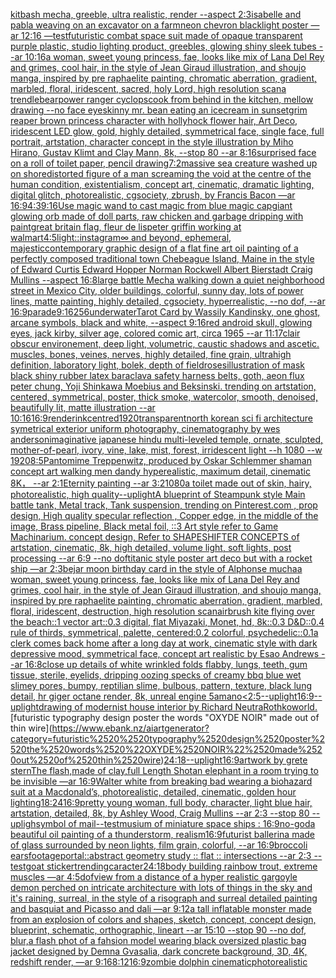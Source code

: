 [kitbash mecha, greeble, ultra realistic, render --aspect 2:3](https://www.ebank.nz/aiartgenerator?category=kitbash%2520mecha%2C%2520greeble%2C%2520ultra%2520realistic%2C%2520render%2520--aspect%25202%3A3)[isabelle and pabla weaving on an excavator on a farm](https://www.ebank.nz/aiartgenerator?category=isabelle%2520and%2520pabla%2520weaving%2520on%2520an%2520excavator%2520on%2520a%2520farm)[neon chevron blacklight poster —ar 12:16 —test](https://www.ebank.nz/aiartgenerator?category=neon%2520chevron%2520blacklight%2520poster%2520%E2%80%94ar%252012%3A16%2520%E2%80%94test)[futuristic combat space suit made of opaque transparent purple plastic, studio lighting product, greebles, glowing shiny sleek tubes --ar 10:16](https://www.ebank.nz/aiartgenerator?category=futuristic%2520combat%2520space%2520suit%2520made%2520of%2520opaque%2520transparent%2520purple%2520plastic%2C%2520studio%2520lighting%2520product%2C%2520greebles%2C%2520glowing%2520shiny%2520sleek%2520tubes%2520--ar%252010%3A16)[a woman, sweet young princess, fae, looks like mix of Lana Del Rey and grimes, cool hair, in the style of Jean Giraud illustration, and shoujo manga, inspired by pre raphaelite painting, chromatic aberration, gradient, marbled, floral, iridescent, sacred, holy Lord, high resolution scan](https://www.ebank.nz/aiartgenerator?category=a%2520woman%2C%2520sweet%2520young%2520princess%2C%2520fae%2C%2520looks%2520like%2520mix%2520of%2520Lana%2520Del%2520Rey%2520and%2520grimes%2C%2520cool%2520hair%2C%2520in%2520the%2520style%2520of%2520Jean%2520Giraud%2520illustration%2C%2520and%2520shoujo%2520manga%2C%2520inspired%2520by%2520pre%2520raphaelite%2520painting%2C%2520chromatic%2520aberration%2C%2520gradient%2C%2520marbled%2C%2520floral%2C%2520iridescent%2C%2520sacred%2C%2520holy%2520Lord%2C%2520high%2520resolution%2520scan)[a trendlebear](https://www.ebank.nz/aiartgenerator?category=a%2520trendlebear)[power ranger cyclops](https://www.ebank.nz/aiartgenerator?category=power%2520ranger%2520cyclops)[cook from behind in the kitchen, mellow drawing --no face eye](https://www.ebank.nz/aiartgenerator?category=cook%2520from%2520behind%2520in%2520the%2520kitchen%2C%2520mellow%2520drawing%2520--no%2520face%2520eye)[skinny mr. bean eating an icecream in sunset](https://www.ebank.nz/aiartgenerator?category=skinny%2520mr.%2520bean%2520eating%2520an%2520icecream%2520in%2520sunset)[grim reaper brown princess character with hollyhock flower hair, Art Deco, iridescent LED glow, gold, highly detailed, symmetrical face, single face, full portrait, artstation, character concept in the style illustration by Miho Hirano, Gustav Klimt and Clay Mann, 8k, --stop 80 --ar 8:16](https://www.ebank.nz/aiartgenerator?category=grim%2520reaper%2520brown%2520princess%2520character%2520with%2520hollyhock%2520flower%2520hair%2C%2520Art%2520Deco%2C%2520iridescent%2520LED%2520glow%2C%2520gold%2C%2520highly%2520detailed%2C%2520symmetrical%2520face%2C%2520single%2520face%2C%2520full%2520portrait%2C%2520artstation%2C%2520character%2520concept%2520in%2520the%2520style%2520illustration%2520by%2520Miho%2520Hirano%2C%2520Gustav%2520Klimt%2520and%2520Clay%2520Mann%2C%25208k%2C%2520--stop%252080%2520--ar%25208%3A16)[surprised face on a roll of toilet paper, pencil drawing](https://www.ebank.nz/aiartgenerator?category=surprised%2520face%2520on%2520a%2520roll%2520of%2520toilet%2520paper%2C%2520pencil%2520drawing)[7:2](https://www.ebank.nz/aiartgenerator?category=7%3A2)[massive sea creature washed up on shore](https://www.ebank.nz/aiartgenerator?category=massive%2520sea%2520creature%2520washed%2520up%2520on%2520shore)[distorted figure of a man screaming the void at the centre of the human condition, existentialism, concept art, cinematic, dramatic lighting, digital glitch, photorealistic, cgsociety, zbrush, by Francis Bacon —ar 16:9](https://www.ebank.nz/aiartgenerator?category=distorted%2520figure%2520of%2520a%2520man%2520screaming%2520the%2520void%2520at%2520the%2520centre%2520of%2520the%2520human%2520condition%2C%2520existentialism%2C%2520concept%2520art%2C%2520cinematic%2C%2520dramatic%2520lighting%2C%2520digital%2520glitch%2C%2520photorealistic%2C%2520cgsociety%2C%2520zbrush%2C%2520by%2520Francis%2520Bacon%2520%E2%80%94ar%252016%3A9)[4:3](https://www.ebank.nz/aiartgenerator?category=4%3A3)[9:16](https://www.ebank.nz/aiartgenerator?category=9%3A16)[Use magic wand to cast magic from blue magic cap](https://www.ebank.nz/aiartgenerator?category=Use%2520magic%2520wand%2520to%2520cast%2520magic%2520from%2520blue%2520magic%2520cap)[giant glowing orb made of doll parts, raw chicken and garbage dripping with paint](https://www.ebank.nz/aiartgenerator?category=giant%2520glowing%2520orb%2520made%2520of%2520doll%2520parts%2C%2520raw%2520chicken%2520and%2520garbage%2520dripping%2520with%2520paint)[great britain flag, fleur de lis](https://www.ebank.nz/aiartgenerator?category=great%2520britain%2520flag%2C%2520fleur%2520de%2520lis)[peter griffin working at walmart](https://www.ebank.nz/aiartgenerator?category=peter%2520griffin%2520working%2520at%2520walmart)[4:5](https://www.ebank.nz/aiartgenerator?category=4%3A5)[light::](https://www.ebank.nz/aiartgenerator?category=light%3A%3A)[instagram](https://www.ebank.nz/aiartgenerator?category=instagram)[∞ and beyond, ephemeral, majestic](https://www.ebank.nz/aiartgenerator?category=%E2%88%9E%2520and%2520beyond%2C%2520ephemeral%2C%2520majestic)[contemporary graphic design of a flat fine art oil painting of a perfectly composed traditional town Chebeague Island, Maine in the style of Edward Curtis Edward Hopper Norman Rockwell Albert Bierstadt Craig Mullins --aspect 16:8](https://www.ebank.nz/aiartgenerator?category=contemporary%2520graphic%2520design%2520of%2520a%2520flat%2520fine%2520art%2520oil%2520painting%2520of%2520a%2520perfectly%2520composed%2520traditional%2520town%2520Chebeague%2520Island%2C%2520Maine%2520in%2520the%2520style%2520of%2520Edward%2520Curtis%2520Edward%2520Hopper%2520Norman%2520Rockwell%2520Albert%2520Bierstadt%2520Craig%2520Mullins%2520--aspect%252016%3A8)[large battle Mecha walking down a quiet neighborhood street in Mexico City, older buildings, colorful, sunny day, lots of power lines, matte painting, highly detailed, cgsociety, hyperrealistic, --no dof, --ar 16:9](https://www.ebank.nz/aiartgenerator?category=large%2520battle%2520Mecha%2520walking%2520down%2520a%2520quiet%2520neighborhood%2520street%2520in%2520Mexico%2520City%2C%2520older%2520buildings%2C%2520colorful%2C%2520sunny%2520day%2C%2520lots%2520of%2520power%2520lines%2C%2520matte%2520painting%2C%2520highly%2520detailed%2C%2520cgsociety%2C%2520hyperrealistic%2C%2520--no%2520dof%2C%2520--ar%252016%3A9)[parade](https://www.ebank.nz/aiartgenerator?category=parade)[9:16](https://www.ebank.nz/aiartgenerator?category=9%3A16)[256](https://www.ebank.nz/aiartgenerator?category=256)[underwater](https://www.ebank.nz/aiartgenerator?category=underwater)[Tarot Card by Wassily Kandinsky, one ghost, arcane symbols, black and white, --aspect 9:16](https://www.ebank.nz/aiartgenerator?category=Tarot%2520Card%2520by%2520Wassily%2520Kandinsky%2C%2520one%2520ghost%2C%2520arcane%2520symbols%2C%2520black%2520and%2520white%2C%2520--aspect%25209%3A16)[red android skull, glowing eyes, jack kirby, silver age, colored comic art, circa 1965 --ar 11:17](https://www.ebank.nz/aiartgenerator?category=red%2520android%2520skull%2C%2520glowing%2520eyes%2C%2520jack%2520kirby%2C%2520silver%2520age%2C%2520colored%2520comic%2520art%2C%2520circa%25201965%2520--ar%252011%3A17)[clair obscur environement, deep light, volumetric, caustic shadows and ascetic. muscles, bones, veines, nerves, highly detailed, fine grain, ultrahigh definition, laboratory light, bolek, depth of field](https://www.ebank.nz/aiartgenerator?category=clair%2520obscur%2520environement%2C%2520deep%2520light%2C%2520volumetric%2C%2520caustic%2520shadows%2520and%2520ascetic.%2520muscles%2C%2520bones%2C%2520veines%2C%2520nerves%2C%2520highly%2520detailed%2C%2520fine%2520grain%2C%2520ultrahigh%2520definition%2C%2520laboratory%2520light%2C%2520bolek%2C%2520depth%2520of%2520field)[roses](https://www.ebank.nz/aiartgenerator?category=roses)[illustration of mask black shiny rubber latex baraclava safety harness belts, goth, aeon flux peter chung, Yoji Shinkawa Moebius and Beksinski. trending on artstation, centered, symmetrical, poster, thick smoke, watercolor, smooth, denoised, beautifully lit, matte illustration --ar 10:16](https://www.ebank.nz/aiartgenerator?category=illustration%2520of%2520mask%2520black%2520shiny%2520rubber%2520latex%2520baraclava%2520safety%2520harness%2520belts%2C%2520goth%2C%2520aeon%2520flux%2520peter%2520chung%2C%2520Yoji%2520Shinkawa%2520Moebius%2520and%2520Beksinski.%2520trending%2520on%2520artstation%2C%2520centered%2C%2520symmetrical%2C%2520poster%2C%2520thick%2520smoke%2C%2520watercolor%2C%2520smooth%2C%2520denoised%2C%2520beautifully%2520lit%2C%2520matte%2520illustration%2520--ar%252010%3A16)[16:9](https://www.ebank.nz/aiartgenerator?category=16%3A9)[render](https://www.ebank.nz/aiartgenerator?category=render)[ink](https://www.ebank.nz/aiartgenerator?category=ink)[centred](https://www.ebank.nz/aiartgenerator?category=centred)[1920](https://www.ebank.nz/aiartgenerator?category=1920)[transparent](https://www.ebank.nz/aiartgenerator?category=transparent)[north korean sci fi architecture symetrical exterior uniform photography, cinematography by wes anderson](https://www.ebank.nz/aiartgenerator?category=north%2520korean%2520sci%2520fi%2520architecture%2520symetrical%2520exterior%2520uniform%2520photography%2C%2520cinematography%2520by%2520wes%2520anderson)[imaginative japanese hindu multi-leveled temple, ornate, sculpted, mother-of-pearl, ivory, vine, lake, mist, forest, irridescent light --h 1080 --w 1920](https://www.ebank.nz/aiartgenerator?category=imaginative%2520japanese%2520hindu%2520multi-leveled%2520temple%2C%2520ornate%2C%2520sculpted%2C%2520mother-of-pearl%2C%2520ivory%2C%2520vine%2C%2520lake%2C%2520mist%2C%2520forest%2C%2520irridescent%2520light%2520--h%25201080%2520--w%25201920)[8:5](https://www.ebank.nz/aiartgenerator?category=8%3A5)[Pantomime Treppenwitz, produced by Oskar Schlemmer shaman concept art walking men dandy hyperealistic, maximum detail, cinematic 8K， --ar 2:1](https://www.ebank.nz/aiartgenerator?category=Pantomime%2520Treppenwitz%2C%2520produced%2520by%2520Oskar%2520Schlemmer%2520shaman%2520concept%2520art%2520walking%2520men%2520dandy%2520hyperealistic%2C%2520maximum%2520detail%2C%2520cinematic%25208K%EF%BC%8C%2520--ar%25202%3A1)[Eternity painting --ar 3:2](https://www.ebank.nz/aiartgenerator?category=Eternity%2520painting%2520--ar%25203%3A2)[1080](https://www.ebank.nz/aiartgenerator?category=1080)[](https://www.ebank.nz/aiartgenerator?category=)[a toilet made out of skin, hairy, photorealistic, high quality](https://www.ebank.nz/aiartgenerator?category=a%2520toilet%2520made%2520out%2520of%2520skin%2C%2520hairy%2C%2520photorealistic%2C%2520high%2520quality)[--uplight](https://www.ebank.nz/aiartgenerator?category=--uplight)[A blueprint of Steampunk style Main battle tank,  Metal track,  Tank suspension, trending on Pinterest.com  , prop design, High quality specular reflection , Copper  edge, in the middle of the image, Brass pipeline,  Black metal foil,  ::3  Art style refer to Game Machinarium.  concept design, Refer to SHAPESHIFTER CONCEPTS  of artstation, cinematic,  8k, high detailed,  volume light,  soft lights,  post processing    --ar 6:9   --no dof](https://www.ebank.nz/aiartgenerator?category=A%2520blueprint%2520of%2520Steampunk%2520style%2520Main%2520battle%2520tank%2C%2520%2520Metal%2520track%2C%2520%2520Tank%2520suspension%2C%2520trending%2520on%2520Pinterest.com%2520%2520%2C%2520prop%2520design%2C%2520High%2520quality%2520specular%2520reflection%2520%2C%2520Copper%2520%2520edge%2C%2520in%2520the%2520middle%2520of%2520the%2520image%2C%2520Brass%2520pipeline%2C%2520%2520Black%2520metal%2520foil%2C%2520%2520%3A%3A3%2520%2520Art%2520style%2520refer%2520to%2520Game%2520Machinarium.%2520%2520concept%2520design%2C%2520Refer%2520to%2520SHAPESHIFTER%2520CONCEPTS%2520%2520of%2520artstation%2C%2520cinematic%2C%2520%25208k%2C%2520high%2520detailed%2C%2520%2520volume%2520light%2C%2520%2520soft%2520lights%2C%2520%2520post%2520processing%2520%2520%2520%2520--ar%25206%3A9%2520%2520%2520--no%2520dof)[titanic style poster art deco but with a rocket ship —ar 2:3](https://www.ebank.nz/aiartgenerator?category=titanic%2520style%2520poster%2520art%2520deco%2520but%2520with%2520a%2520rocket%2520ship%2520%E2%80%94ar%25202%3A3)[bejar moon birthday card in the style of Alphonse mucha](https://www.ebank.nz/aiartgenerator?category=bejar%2520moon%2520birthday%2520card%2520in%2520the%2520style%2520of%2520Alphonse%2520mucha)[a woman, sweet young princess, fae, looks like mix of Lana Del Rey and grimes, cool hair, in the style of Jean Giraud illustration, and shoujo manga, inspired by pre raphaelite painting, chromatic aberration, gradient, marbled, floral, iridescent, destruction, high resolution scan](https://www.ebank.nz/aiartgenerator?category=a%2520woman%2C%2520sweet%2520young%2520princess%2C%2520fae%2C%2520looks%2520like%2520mix%2520of%2520Lana%2520Del%2520Rey%2520and%2520grimes%2C%2520cool%2520hair%2C%2520in%2520the%2520style%2520of%2520Jean%2520Giraud%2520illustration%2C%2520and%2520shoujo%2520manga%2C%2520inspired%2520by%2520pre%2520raphaelite%2520painting%2C%2520chromatic%2520aberration%2C%2520gradient%2C%2520marbled%2C%2520floral%2C%2520iridescent%2C%2520destruction%2C%2520high%2520resolution%2520scan)[airbrush kite flying over the beach::1 vector art::0.3 digital, flat Miyazaki, Monet, hd, 8k::0.3 D&D::0.4 rule of thirds, symmetrical, palette, centered:0.2 colorful, psychedelic::0.1](https://www.ebank.nz/aiartgenerator?category=airbrush%2520kite%2520flying%2520over%2520the%2520beach%3A%3A1%2520vector%2520art%3A%3A0.3%2520digital%2C%2520flat%2520Miyazaki%2C%2520Monet%2C%2520hd%2C%25208k%3A%3A0.3%2520D%26D%3A%3A0.4%2520rule%2520of%2520thirds%2C%2520symmetrical%2C%2520palette%2C%2520centered%3A0.2%2520colorful%2C%2520psychedelic%3A%3A0.1)[a clerk comes back home after a long day at work, cinematic style with dark depressive mood, symmetrical face, concept art realistic by Esao Andrews --ar 16:8](https://www.ebank.nz/aiartgenerator?category=a%2520clerk%2520comes%2520back%2520home%2520after%2520a%2520long%2520day%2520at%2520work%2C%2520cinematic%2520style%2520with%2520dark%2520depressive%2520mood%2C%2520symmetrical%2520face%2C%2520concept%2520art%2520realistic%2520by%2520Esao%2520Andrews%2520--ar%252016%3A8)[close up details of white wrinkled folds flabby, lungs, teeth, gum tissue, sterile, eyelids, dripping oozing specks of creamy bbq blue wet slimey pores, bumpy, reptilian slime, bulbous, pattern, texture, black lung detail, hr giger octane render, 8k, unreal engine 5](https://www.ebank.nz/aiartgenerator?category=close%2520up%2520details%2520of%2520white%2520wrinkled%2520folds%2520flabby%2C%2520lungs%2C%2520teeth%2C%2520gum%2520tissue%2C%2520sterile%2C%2520eyelids%2C%2520dripping%2520oozing%2520specks%2520of%2520creamy%2520bbq%2520blue%2520wet%2520slimey%2520pores%2C%2520bumpy%2C%2520reptilian%2520slime%2C%2520bulbous%2C%2520pattern%2C%2520texture%2C%2520black%2520lung%2520detail%2C%2520hr%2520giger%2520octane%2520render%2C%25208k%2C%2520unreal%2520engine%25205)[amano](https://www.ebank.nz/aiartgenerator?category=amano)[<2:5](https://www.ebank.nz/aiartgenerator?category=%3C2%3A5)[--uplight](https://www.ebank.nz/aiartgenerator?category=--uplight)[16:9](https://www.ebank.nz/aiartgenerator?category=16%3A9)[--uplight](https://www.ebank.nz/aiartgenerator?category=--uplight)[drawing of modernist house interior by Richard Neutra](https://www.ebank.nz/aiartgenerator?category=drawing%2520of%2520modernist%2520house%2520interior%2520by%2520Richard%2520Neutra)[Rothko](https://www.ebank.nz/aiartgenerator?category=Rothko)[world.](https://www.ebank.nz/aiartgenerator?category=world.)[futuristic  typography design poster the words "OXYDE NOIR" made out of thin wire](https://www.ebank.nz/aiartgenerator?category=futuristic%2520%2520typography%2520design%2520poster%2520the%2520words%2520%22OXYDE%2520NOIR%22%2520made%2520out%2520of%2520thin%2520wire)[24:18](https://www.ebank.nz/aiartgenerator?category=24%3A18)[--uplight](https://www.ebank.nz/aiartgenerator?category=--uplight)[16:9](https://www.ebank.nz/aiartgenerator?category=16%3A9)[artwork by grete stern](https://www.ebank.nz/aiartgenerator?category=artwork%2520by%2520grete%2520stern)[The flash,made of clay,full Length Shot](https://www.ebank.nz/aiartgenerator?category=The%2520flash%2Cmade%2520of%2520clay%2Cfull%2520Length%2520Shot)[an elephant in a room trying to be invisible —ar 16:9](https://www.ebank.nz/aiartgenerator?category=an%2520elephant%2520in%2520a%2520room%2520trying%2520to%2520be%2520invisible%2520%E2%80%94ar%252016%3A9)[Walter white from breaking bad wearing a biohazard suit at a Macdonald’s, photorealistic, detailed, cinematic, golden hour lighting](https://www.ebank.nz/aiartgenerator?category=Walter%2520white%2520from%2520breaking%2520bad%2520wearing%2520a%2520biohazard%2520suit%2520at%2520a%2520Macdonald%E2%80%99s%2C%2520photorealistic%2C%2520detailed%2C%2520cinematic%2C%2520golden%2520hour%2520lighting)[18:24](https://www.ebank.nz/aiartgenerator?category=18%3A24)[16:9](https://www.ebank.nz/aiartgenerator?category=16%3A9)[pretty young woman, full body, character, light blue hair, artstation, detailed, 8k, by Ashley Wood, Craig Mullins --ar 2:3 --stop 80 --upligh](https://www.ebank.nz/aiartgenerator?category=pretty%2520young%2520woman%2C%2520full%2520body%2C%2520character%2C%2520light%2520blue%2520hair%2C%2520artstation%2C%2520detailed%2C%25208k%2C%2520by%2520Ashley%2520Wood%2C%2520Craig%2520Mullins%2520--ar%25202%3A3%2520--stop%252080%2520--upligh)[symbol of mail](https://www.ebank.nz/aiartgenerator?category=symbol%2520of%2520mail)[--test](https://www.ebank.nz/aiartgenerator?category=--test)[musium of miniature space ships : 16:9](https://www.ebank.nz/aiartgenerator?category=musium%2520of%2520miniature%2520space%2520ships%2520%3A%252016%3A9)[no-god](https://www.ebank.nz/aiartgenerator?category=no-god)[a beautiful oil painting of a thunderstorm, realism](https://www.ebank.nz/aiartgenerator?category=a%2520beautiful%2520oil%2520painting%2520of%2520a%2520thunderstorm%2C%2520realism)[16:9](https://www.ebank.nz/aiartgenerator?category=16%3A9)[futurist ballerina made of glass surrounded by neon lights, film grain, colorful, --ar 16:9](https://www.ebank.nz/aiartgenerator?category=futurist%2520ballerina%2520made%2520of%2520glass%2520surrounded%2520by%2520neon%2520lights%2C%2520film%2520grain%2C%2520colorful%2C%2520--ar%252016%3A9)[broccoli ears](https://www.ebank.nz/aiartgenerator?category=broccoli%2520ears)[footage](https://www.ebank.nz/aiartgenerator?category=footage)[portal::](https://www.ebank.nz/aiartgenerator?category=portal%3A%3A)[abstract geometry study :: flat :: intersections --ar 2:3 --test](https://www.ebank.nz/aiartgenerator?category=abstract%2520geometry%2520study%2520%3A%3A%2520flat%2520%3A%3A%2520intersections%2520--ar%25202%3A3%2520--test)[goat sticker](https://www.ebank.nz/aiartgenerator?category=goat%2520sticker)[trending](https://www.ebank.nz/aiartgenerator?category=trending)[caracter](https://www.ebank.nz/aiartgenerator?category=caracter)[24:18](https://www.ebank.nz/aiartgenerator?category=24%3A18)[body building rainbow trout, extreme muscles —ar 4:5](https://www.ebank.nz/aiartgenerator?category=body%2520building%2520rainbow%2520trout%2C%2520extreme%2520muscles%2520%E2%80%94ar%25204%3A5)[dof](https://www.ebank.nz/aiartgenerator?category=dof)[view from a distance of a hyper realistic gargoyle demon perched on intricate architecture with lots of things in the sky and it's raining, surreal, in the style of a risograph and surreal detailed painting and basquiat and Picasso and dali —ar 9:12](https://www.ebank.nz/aiartgenerator?category=view%2520from%2520a%2520distance%2520of%2520a%2520hyper%2520realistic%2520gargoyle%2520demon%2520perched%2520on%2520intricate%2520architecture%2520with%2520lots%2520of%2520things%2520in%2520the%2520sky%2520and%2520it%27s%2520raining%2C%2520surreal%2C%2520in%2520the%2520style%2520of%2520a%2520risograph%2520and%2520surreal%2520detailed%2520painting%2520and%2520basquiat%2520and%2520Picasso%2520and%2520dali%2520%E2%80%94ar%25209%3A12)[a tall inflatable monster made from an explosion of colors and shapes, sketch, concept, concept design, blueprint, schematic, orthographic, lineart --ar 15:10 --stop 90 --no dof, blur,](https://www.ebank.nz/aiartgenerator?category=a%2520tall%2520inflatable%2520monster%2520made%2520from%2520an%2520explosion%2520of%2520colors%2520and%2520shapes%2C%2520sketch%2C%2520concept%2C%2520concept%2520design%2C%2520blueprint%2C%2520schematic%2C%2520orthographic%2C%2520lineart%2520--ar%252015%3A10%2520--stop%252090%2520--no%2520dof%2C%2520blur%2C)[a flash phot of a fahsion model wearing black oversized plastic bag jacket designed by Demna Gvasalia, dark concrete background, 3D, 4K, redshift render, —ar 9:16](https://www.ebank.nz/aiartgenerator?category=a%2520flash%2520phot%2520of%2520a%2520fahsion%2520model%2520wearing%2520black%2520oversized%2520plastic%2520bag%2520jacket%2520designed%2520by%2520Demna%2520Gvasalia%2C%2520dark%2520concrete%2520background%2C%25203D%2C%25204K%2C%2520redshift%2520render%2C%2520%E2%80%94ar%25209%3A16)[8:12](https://www.ebank.nz/aiartgenerator?category=8%3A12)[16:9](https://www.ebank.nz/aiartgenerator?category=16%3A9)[zombie dolphin cinematic](https://www.ebank.nz/aiartgenerator?category=zombie%2520dolphin%2520cinematic)[photorealistic](https://www.ebank.nz/aiartgenerator?category=photorealistic)